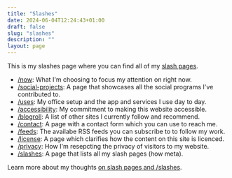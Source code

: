 ```yaml
---
title: "Slashes"
date: 2024-06-04T12:24:43+01:00
draft: false
slug: "slashes"
description: ""
layout: page
---
```


This is my slashes page where you can find all of my [slash pages](https://slashpages.net/).

- [/now](/now/): What I'm choosing to focus my attention on right now.
- [/social-projects](/social-projects): A page that showcases all the social programs I've contributed to.
- [/uses](/uses/): My office setup and the app and services I use day to day.
- [/accessibility](/accessibility/): My commitment to making this website accessible.
- [/blogroll](/blogroll/): A list of other sites I currently follow and recommend. 
- [/contact](/contact/): A page with a contact form which you can use to reach me.
- [/feeds](/feeds/): The availabe RSS feeds you can subscribe to to follow my work.
- [/license](/license/): A page which clarifies how the content on this site is licenced.
- [/privacy](/privacy/): How I'm resepcting the privacy of visitors to my website.
- [/slashes](/slashes/): A page that lists all my slash pages (how meta).

Learn more about my thoughts [on slash pages and /slashes](/writing/slash-pages-and-slashes/).

<!-- [/support](/support/): Ways in which you can support my work (should you wish to). -->
<!-- [/things](/things/): Projects from the past or that I'm currently working on. -->
<!-- [/testimonials](/testimonials/): The kind words my clients have said about working with me. -->

